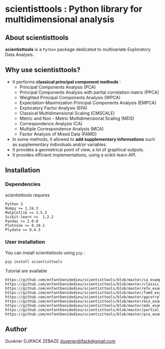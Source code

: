 # scientisttools : Python library for multidimensional analysis

## About scientisttools

**scientisttools** is a `Python` package dedicated to multivariate Exploratory Data Analysis.

## Why use scientisttools?

* It performs **classical principal component methods** : 
    * Principal Components Analysis (PCA)
    * Principal Components Analysis with partial correlation matrix (PPCA)
    * Weighted Principal Components Analysis (WPCA)
    * Expectation-Maximization Principal Components Analysis (EMPCA)
    * Exploratory Factor Analysis (EFA)
    * Classical Multidimensional Scaling (CMSCALE)
    * Metric and Non - Metric Multidimensional Scaling (MDS)
    * Correspondence Analysis (CA)
    * Multiple Correspondence Analysis (MCA)
    * Factor Analysis of Mixed Data (FAMD)
* In some methods, it allowed to **add supplementary informations** such as supplementary individuals and/or variables.
* It provides a geometrical point of view, a lot of graphical outputs.
* It provides efficient implementations, using a scikit-learn API.

## Installation

### Dependencies

scientisttools requires 

```{python}
Python 3
Numpy >= 1.24.3
Matplotlib >= 3.5.3
Scikit-learn >=  1.2.2
Pandas >= 2.0.0
Plotnine >= 0.10.1
Plydata >= 0.4.3
```

### User installation

You can install scientisttools using `pip` :

```
pip install scientisttools
```

Tutorial are available

````
https://github.com/enfantbenidedieu/scientisttools/blob/master/ca_example2.ipynb
https://github.com/enfantbenidedieu/scientisttools/blob/master/classic_mds.ipynb
https://github.com/enfantbenidedieu/scientisttools/blob/master/efa_example.ipynb
https://github.com/enfantbenidedieu/scientisttools/blob/master/famd_example.ipynb
https://github.com/enfantbenidedieu/scientisttools/blob/master/ggcorrplot.ipynb
https://github.com/enfantbenidedieu/scientisttools/blob/master/mca_example.ipynb
https://github.com/enfantbenidedieu/scientisttools/blob/master/mds_example.ipynb
https://github.com/enfantbenidedieu/scientisttools/blob/master/partial_pca.ipynb
https://github.com/enfantbenidedieu/scientisttools/blob/master/pca_example.ipynb
````

## Author

Duvérier DJIFACK ZEBAZE [duverierdjifack@gmail.com](duverierdjifack@gmail.com)
